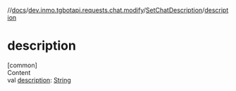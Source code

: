 //[docs](../../../index.md)/[dev.inmo.tgbotapi.requests.chat.modify](../index.md)/[SetChatDescription](index.md)/[description](description.md)



# description  
[common]  
Content  
val [description](description.md): [String](https://kotlinlang.org/api/latest/jvm/stdlib/kotlin/-string/index.html)  



